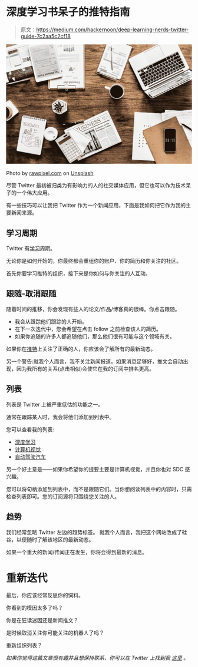 # 深度学习书呆子的推特指南

> 原文：<https://medium.com/hackernoon/deep-learning-nerds-twitter-guide-7c2aa5c2cf18>

![](img/511d07c3941252ecc3185f53dd02d44f.png)

Photo by [rawpixel.com](https://unsplash.com/@rawpixel?utm_source=medium&utm_medium=referral) on [Unsplash](https://unsplash.com?utm_source=medium&utm_medium=referral)

尽管 Twitter 最初被归类为有影响力的人的社交媒体应用，但它也可以作为技术呆子的一个伟大应用。

有一些技巧可以让我把 Twitter 作为一个新闻应用，下面是我如何把它作为我的主要新闻来源。

## 学习周期

Twitter 有[学习](https://hackernoon.com/tagged/learning)周期。

无论你是如何开始的，你最终都会重组你的账户、你的简历和你关注的社区。

首先你要学习推特的组织，接下来是你如何与你关注的人互动。

## 跟随-取消跟随

随着时间的推移，你会发现有些人的论文/作品/博客真的很棒。你点击跟随。

*   我会从跟踪他们跟踪的人开始。
*   在下一次迭代中，您会希望在点击 follow 之前检查该人的简历。
*   如果你追随的许多人都追随他们，那么他们很有可能与这个领域有关。

如果你在[推特](https://hackernoon.com/tagged/twitter)上关注了正确的人，你应该会了解所有的最新动态。

另一个警告:就我个人而言，我不关注新闻报道。如果消息足够好，推文会自动出现，因为我所有的关系(点击相似)会使它在我的订阅中排名更高。

## 列表

列表是 Twitter 上被严重低估的功能之一。

通常在跟踪某人时，我会将他们添加到列表中。

您可以查看我的列表:

*   [深度学习](https://twitter.com/bhutanisanyam1/lists/dl)
*   [计算机视觉](https://twitter.com/bhutanisanyam1/lists/computer-vision)
*   [自动驾驶汽车](https://twitter.com/bhutanisanyam1/lists/sdc)

另一个好主意是——如果你希望你的提要主要是计算机视觉，并且你也对 SDC 感兴趣。

您可以将句柄添加到列表中，而不是跟随它们。当你想阅读列表中的内容时，只需检查列表即可。您的订阅源将只围绕您关注的人。

## 趋势

我们经常忽略 Twitter 左边的趋势标签。
就我个人而言，我把这个网站改成了硅谷，以便随时了解该地区的最新动态。

如果一个重大的新闻/传闻正在发生，你将会得到最新的消息。

# 重新迭代

最后，你应该经常反思你的饲料。

你看到的模因太多了吗？

你是在狂读迷因还是新闻推文？

是时候取消关注你可能关注的机器人了吗？

重新组织列表？

*如果你觉得这篇文章很有趣并且想保持联系，你可以在 Twitter 上找到我* [*这里*](http://twitter.com/bhutanisanyam1) *。*